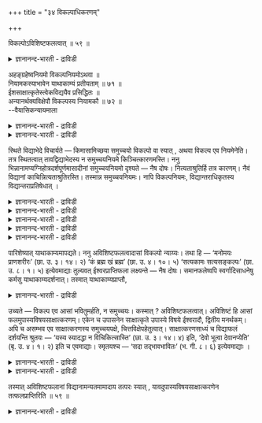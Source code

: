 +++
title = "३४ विकल्पाधिकरणम्"

+++

विकल्पोऽविशिष्टफलत्वात् ॥ ५९ ॥  
<details><summary>ज्ञानानन्द-भारती - द्राविडी</summary>

विगल्बोअविसिष्टबलत्वात् ॥ ५९ ॥
</details>

अहङ्ग्रहेष्वनियमो विकल्पनियमोऽथवा ॥  
नियामकस्याभावेन याथाकाम्यं प्रतीयताम् ॥ ७१ ॥  
ईशसाक्षात्कृतेस्त्वेकविद्ययैव प्रसिद्धितः ॥  
अन्यानर्थक्यविक्षेपौ विकल्पस्य नियामकौ ॥ ७२ ॥  
--वैयासिकन्यायमाला

<details><summary>ज्ञानानन्द-भारती - द्राविडी</summary>

अहङ्गिरह उबासऩैगळिल् नियमम् किडैयादा? अल्लदु इप्पडि अप्पडियॆऩ्ऱु नियमम्
उण्डा? नियमत्तै एऱ्पडुत्तिक् कॊडुक्क ऎदुवुमिल्लाददिऩाल्, तोऩ्ऱिऩबडि
ऎऩ्ऱु ताऩ् अऱिय वेण्डुम्।
</details>

<details><summary>ज्ञानानन्द-भारती - द्राविडी</summary>

ऒरे उबासऩैयिऩालेये ईसुवररुडैय साक्षात् कारम् नऩ्गु सित्तित्तु विडुवदाल्,
इऩ्ऩॊरु उबासऩै वीण् ऎऩ्बदुम् मऩसिऩ् विक्षेबत्तिऱ्कुक् कारणम् ऎऩ्बदुम्
इप्पडिया अप्पडिया ऎऩ्ऱु विगल्बत्तै नियमिक् कप् पोदुमाऩवै।
</details>

स्थिते विद्याभेदे विचार्यते — किमासामिच्छया समुच्चयो विकल्पो वा स्यात् ,
अथवा विकल्प एव नियमेनेति। तत्र स्थितत्वात् तावद्विद्याभेदस्य न
समुच्चयनियमे किञ्चित्कारणमस्ति। ननु
भिन्नानामप्यग्निहोत्रदर्शपूर्णमासादीनां समुच्चयनियमो दृश्यते — नैष
दोषः। नित्यताश्रुतिर्हि तत्र कारणम्। नैवं विद्यानां
काचिन्नित्यताश्रुतिरस्ति। तस्मान्न समुच्चयनियमः। नापि विकल्पनियमः,
विद्यान्तराधिकृतस्य विद्यान्तराप्रतिषेधात् ।

<details><summary>ज्ञानानन्द-भारती - द्राविडी</summary>

(आत्मावै सगुणप्रह्ममाग उबासिप्पदु अहङ्ग्रहोबासऩम् साण्डिल्य वित्यै, तहर
वित्यै मुदलाऩ अहङ्ग्रहोबासऩङ्गळै तऩ् विरुप्पप्पडि सेर्त्तो विगल्बमागवो
एदावदु ऒऩ्ऱु उबासिक्कलामा अल्लदु विगल्बमागत्ताऩा ऎऩ्ऱु सन्देहम्।
सेर्त्तुत्ताऩ् अल्लदु विगल्बमागत्ताऩ् ऎऩ्बदऱ्कु कारणमिल्लाददाल् तऩ्
विरुप्पप्पडि समुच्चयमो विगल्बमो ऎऩ्ऱु पूर्वबक्षम्।
</details>

<details><summary>ज्ञानानन्द-भारती - द्राविडी</summary>

ऒरु वित्यैयिऩालेये ईसुवरसाक्षात्कारम् ऎऩ्ऱ पलऩ् एऱ्पडुम्बोदु मऱ्ऱ वित्यै
तेवैयिल्लै अदऱ्कु पलऩुमिल्लै। पलवित्यैगळैच् चेर्त्तु अऩुष्टित्ताल्
विक्षेबमेऱ्पट्टु पलऩ् सित्तिक्कादु। आगैयिऩाल् विगल्बम् (एदावदु ऒऩ्ऱु)
ताऩ् तऩ् विरुप्पप्पडियिल्लै ऎऩ्ऱु सित्तान्दम्)।
</details>

<details><summary>ज्ञानानन्द-भारती - द्राविडी</summary>

वित्यैगळ् वॆव्वेऱु ऎऩ्ऱ तीर्माऩत्तिल्, इवैगळुक्कु इष्टप्पडि समुच्चयम्
(ऎल्लावऱ्ऱैयुम् सेर्त्तु) अल्लदु विगल्बम् (एदेऩुम् ऒरु उबासऩै) ऎऩ्बदा
अल्लदु नियममाय् विगल्बमेदाऩा ऎऩ्ऱु विसारिक्कप्पडुगिऱदु।
</details>

<details><summary>ज्ञानानन्द-भारती - द्राविडी</summary>

पूर्वबक्षम्: अङ्गु वित्या पेदमिरुप्पदिऩाल्, समुच्चयम्
नियमिक्कप्पडुगिऱदॆऩ्बदऱ्कु ऎव्विद कारण मुमिल्लै। अक्ऩिहोत्रम्,
तर्सबूर्णमासम् मुदलियवै वॆव्वेऱाग इरुन्दालुम् समुच्चय नियममिरुप्पदागक्
काणप्पडुगिऱदेयॆऩ्ऱाल्, इदु तोषमिल्लै, नित्यमॆऩ्ऱु विदिक्कुम् सुरुदिये
अङ्गे कारणम्। इव्विदम् वित्यैगळुक्कु नित्यत्तऩ्मैयै विदिक्कुम् सुरुदि
ऎदुवुम् किडैयादु। आगैयाल् समुच्चय नियमम् (सेर्त्तुत्ताऩ्
सॆय्यवेण्डुमॆऩ्ऱु) इल्लै।
</details>

<details><summary>ज्ञानानन्द-भारती - द्राविडी</summary>

विगल्बनियममुम् इल्लै। ऒरु वित्यैयिल् अदिगारम् पॆऱ्ऱवऩुक्कु मऱ्ऱॊरु
वित्यै निषेदिक्कप् पडाददाल् (सॆय्यक्कूडादॆऩ्ऱु तडुक्कप्पडाददाल्)
</details>

पारिशेष्यात् याथाकाम्यमापद्यते। ननु अविशिष्टफलत्वादासां विकल्पो
न्याय्यः। तथा हि — ‘मनोमयः प्राणशरीरः’ (छा. उ. ३। १४। २) ‘कं ब्रह्म
खं ब्रह्म’ (छा. उ. ४। १०। ५) ‘सत्यकामः सत्यसङ्कल्पः’ (छा. उ. ८। १।
५) इत्येवमाद्याः तुल्यवत् ईश्वरप्राप्तिफला लक्ष्यन्ते — नैष दोषः।
समानफलेष्वपि स्वर्गादिसाधनेषु कर्मसु याथाकाम्यदर्शनात्। तस्मात्
याथाकाम्यप्राप्तौ,

<details><summary>ज्ञानानन्द-भारती - द्राविडी</summary>

मिञ्जुवदिऩाल्, ऎप्पडि इष्टमो अप्पडियॆऩ्ऱु एऱ्पडुगिऱदु। (अदावदु समुच्चयमो
विगल्बमो एदावदु ऒऩ्ऱु ऎऩ्ऱु) पलऩ् वेऱुबडाददिऩाल् इवैगळुक्कु विगल्बम्
नियायमल्लवा? अप्पडिये “मऩोमयऩ् पिराण सरीरऩ्" (सान्दोक्यम्।III-१४-२)
“सुगम् पिरह्मम् आगासम् पिरह्मम्" (IV-१०-५) “सत्यगामर् सत्यसङ्गल्बर्"
(VIII-१-५) ऎऩ्ऱु इदु मुदलि यवैगळ् ऒरे मादिरियाग ईसुवरत्तऩ्मैयै अडै वदै
पलऩाग उळ्ळवैगळागक् काणप्पडुगिऩ्ऱऩ। ऎऩ्ऱाल् इदु तोषमिल्लै। समाऩमाऩ
पलऩैयुळ्ळ वैगळायिरुन्दालुम् स्वर्क्कम् मुदलियदिऱ्कु सादऩ मायुळ्ळ
कर्माक्कळिल् इष्टप्पडि सॆय्युम् तऩ्मै काणप्पडुवदाल्। आगैयाल् इष्टप्पडि
सॆय्यलाम्।
</details>

उच्यते — विकल्प एव आसां भवितुमर्हति, न समुच्चयः। कस्मात् ?
अविशिष्टफलत्वात्। अविशिष्टं हि आसां फलमुपास्यविषयसाक्षात्करणम्। एकेन च
उपासनेन साक्षात्कृते उपास्ये विषये ईश्वरादौ, द्वितीय मनर्थकम्। अपि च
असम्भव एव साक्षात्करणस्य समुच्चयपक्षे, चित्तविक्षेपहेतुत्वात्।
साक्षात्करणसाध्यं च विद्याफलं दर्शयन्ति श्रुतयः — ‘यस्य स्यादद्धा न
विचिकित्सास्ति’ (छा. उ. ३। १४। ४) इति, ‘देवो भूत्वा देवानप्येति’ (बृ.
उ. ४। १। २) इति च एवमाद्याः। स्मृतयश्च — ‘सदा तद्भावभावितः’ (भ. गी.
८। ६) इत्येवमाद्याः ।

<details><summary>ज्ञानानन्द-भारती - द्राविडी</summary>

सित्तान्दम्: ऎऩ्ऱु एऱ्पडुम्बोदु सॊल्लप् पडुगिऱदु। "इवैगळुक्कुळ् विगल्बम्
ताऩ् इरुप्पदु नियायम्, समुच्चयमिल्लै। ऎदिऩाल्? “पलऩ् वित्यासप्
पडाददिऩाल्” इवैगळुक्कु पलऩायिरुक्किऱ उबास्य तेवदै विषयमाऩ साक्षात्कारम्
ऎऩ्बदु वित्यासप् पडामल् इरुन्दु वरुगिऱदु। ऒरु उबासऩत्तिऩालेये
उबासिक्कप्पडुगिऱ ईसुवरऩ् मुदलाऩ विषयम् साक्षात् करिक्कप्पट्टुविडुगिऱ
पडियाल् इरण्डावदु उबासऩम् पिरयोजऩमऱ्ऱदु।
</details>

<details><summary>ज्ञानानन्द-भारती - द्राविडी</summary>

मेलुम्, समुच्चय पक्षत्तिल् साक्षात्करिप्पदे सम्बविक्कादु। सित्तत्तिऱ्कु
विक्षेबत्तिऱ्कुक् कारणमा वदाल्, वित्याबलऩ् साक्षात्करिप्पदिऩालेये सात्य
मागिऱदॆऩ्बदै सुरुदिगळ् काट्टुगिऩ्ऱऩ। ऎवऩुक्कु कॊञ्ज मेऩुम्
सन्देहमिल्लैयो (सान्दोक्यम्। III १४-४) "तेवऩाग आगि तेवर्गळै अडैगिऱाऩ्”
(पिरुहत्।VI-१-२) ऎऩ्बदु मुदलियवै, अप्पडिये “ऎप्पॊऴुदुम् अदऩ् तऩ्मैयैये
पावित्तवर्गळ्” (कीदै।VIII-६) ऎऩ्बदु मुदलिय स्मिरुदिगळुम्।
</details>

तस्मात् अविशिष्टफलानां विद्यानामन्यतमामादाय तत्परः स्यात् ,
यावदुपास्यविषयसाक्षात्करणेन तत्फलप्राप्तिरिति ॥ ५९ ॥

<details><summary>ज्ञानानन्द-भारती - द्राविडी</summary>

आगैयाल् पलऩ् वित्यासप्पडाद वित्यैगळिल् एदेऩुम् ऒऩ्ऱै ऎडुत्तुक्कॊण्डु,
ऎप्पॊऴुदु उबास्य विषयमाऩ साक्षात्कारत्तिऩाल् अदऩ् पलऩ् एऱ्पडुगिऱदो
अदुवरै, अदिलेये ईडुबट्टवऩाग इरुक्क वेण्डुम्।
</details>

